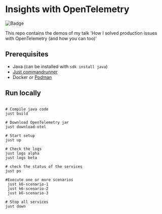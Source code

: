 # Insights with OpenTelemetry
![Badge](https://goto.ceesbos.nl/badge/github/cbos/solving-problems-with-opentelemetry)

This repo contains the demos of my talk 'How I solved production issues with OpenTelemetry (and how you can too)'


## Prerequisites

- Java (can be installed with `sdk install java`)
- [Just commandrunner](https://just.systems/man/en) 
- Docker or [Podman](https://podman.io/)

## Run locally

```shell

# Compile java code
just build

# Download OpenTelemetry jar
just download-otel

# Start setup
just up

# Check the logs 
just logs alpha
just logs beta

# check the status of the services
just ps

#Execute one or more scenarios
 just k6-scenario-1
 just k6-scenario-2
 just k6-scenario-3

# Stop all services
just down
```